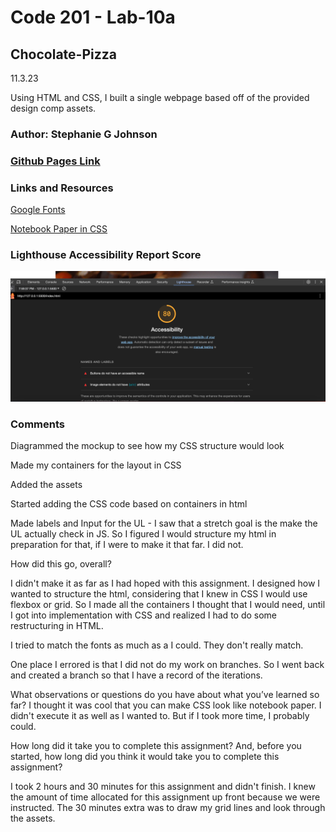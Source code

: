 # Code 201 - Lab-10a

## Chocolate-Pizza

11.3.23

Using HTML and CSS, I built a single webpage based off of the provided design comp assets.


### Author: Stephanie G Johnson

### [Github Pages Link](https://stepheegee.github.io/chocolate-pizza)


### Links and Resources

[Google Fonts](https://fonts.google.com/specimen/Roboto+Condensed?preview.text=Choloate%20Pizza)

[Notebook Paper in CSS](https://css-tricks.com/how-to-create-a-notebook-design-with-css/)

### Lighthouse Accessibility Report Score
![Lighthouse](lab-assets/lighthouse.png)


### Comments

Diagrammed the mockup to see how my CSS structure would look

Made my containers for the layout in CSS

Added the assets

Started adding the CSS code based on containers in html

Made labels and Input for the UL - I saw that a stretch goal is the make the UL actually check in JS. So I figured I would structure my html in preparation for that, if I were to make it that far. I did not.

How did this go, overall?

I didn't make it as far as I had hoped with this assignment. I designed how I wanted to structure the html, considering that I knew in CSS I would use flexbox or grid. So I made all the containers I thought that I would need, until I got into implementation with CSS and realized I had to do some restructuring in HTML. 

I tried to match the fonts as much as a I could. They don't really match. 

One place I errored is that I did not do my work on branches. So I went back and created a branch so that I have a record of the iterations. 

What observations or questions do you have about what you’ve learned so far?
I thought it was cool that you can make CSS look like notebook paper. I didn't execute it as well as I wanted to. But if I took more time, I probably could. 

How long did it take you to complete this assignment? And, before you started, how long did you think it would take you to complete this assignment?

I took 2 hours and 30 minutes for this assignment and didn't finish. I knew the amount of time allocated for this assignment up front because we were instructed. The 30 minutes extra was to draw my grid lines and look through the assets. 

